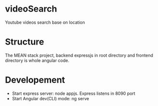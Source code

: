# videoSearch
Youtube videos search base on location
# Structure
The MEAN stack project, backend expressjs in root directory and frontend directory is whole angular code.
# Developement
- Start express server: node appjs. Express listens in 8090 port
- Start Angular dev(CLI) mode: ng serve
